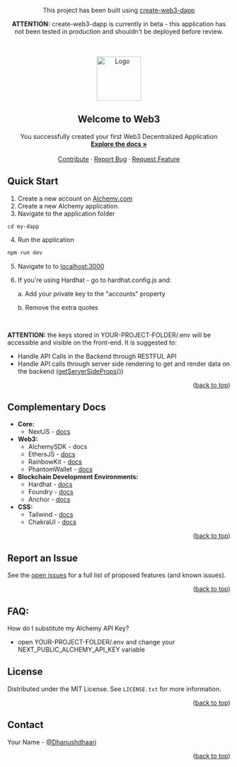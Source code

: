 <div id="top"></div>
<div align="center">
<p>This project has been built using <a href="">create-web3-dapp</a></p>
<p><strong>ATTENTION:</strong> create-web3-dapp is currently in beta - this application has not been tested in production and shouldn't be deployed before review.</p>
</div>
<!-- PROJECT LOGO -->
<br />
<br />
<div align="center">
  <a href="https://github.com/eversmile12/create-web3-dapp">
    <img src="public/logo.svg" alt="Logo" width="100" height="100">
  </a>

<h2 align="center">Welcome to Web3</h2>

  <p align="center">
    You successfully created your first Web3 Decentralized Application
    <br />
    <a href="https://docs.alchemy.com"><strong>Explore the docs »</strong></a>
    <br />
    <br />
    <a href="https://github.com/eversmile12/create-web3-dapp">Contribute</a>
    ·
    <a href="https://github.com/eversmile12/create-web3-dapp/issues">Report Bug</a>
    ·
    <a href="https://github.com/eversmile12/create-web3-dapp/issues">Request Feature</a>
  </p>
</div>

## **Quick Start**

1. Create a new account on [Alchemy.com](https://alchemy.com)
2. Create a new Alchemy application.
3. Navigate to the application folder

```
cd my-dapp
```

4. Run the application

```sh
npm run dev
```

5. Navigate to to <a href="localhost:3000">localhost:3000</a>

6. If you're using Hardhat - go to hardhat.config.js and:

    a. Add your private key to the "accounts" property

    b. Remove the extra quotes

</br>

**ATTENTION:** the keys stored in YOUR-PROJECT-FOLDER/.env will be accessible and visible on the front-end. It is suggested to:

-   Handle API Calls in the Backend through RESTFUL API
-   Handle API calls through server side rendering to get and render data on the backend ([getServerSideProps()](https://nextjs.org/docs/basic-features/data-fetching/get-server-side-props))

<p align="right">(<a href="#top">back to top</a>)</p>

## **Complementary Docs**

<ul>
<li>
  <strong>Core:</strong>
  <ul>
    <li>NextJS - <a href="https://nextjs.org/">docs</a></li>
  </ul>
</li>
<li>
  <strong>Web3:</strong>
  <ul>
    <li href="https://docs.alchemy.com/reference/alchemy-sdk-quickstart">AlchemySDK - <a>docs</a></li>
    <li>EthersJS - <a href="https://docs.ethers.io/v5/">docs</a></li>
    <li>RainbowKit - <a href="https://www.rainbowkit.com/">docs</a></li>
    <li>PhantomWallet - <a href="https://docs.phantom.app/">docs</a></li>
  </ul>
</li>
<li>
  <strong>Blockchain Development Environments:</strong>
  <ul>
    <li>Hardhat - <a href="https://hardhat.org/">docs</a></li>
    <li>Foundry - <a href="https://book.getfoundry.sh/">docs</a></li>
    <li>Anchor - <a href=https://book.anchor-lang.com/">docs</a></li>
  </ul>
</li>
<li>
  <strong>CSS:</strong>
  <ul>
    <li>Tailwind - <a href="https://v2.tailwindcss.com/docs">docs</a></li>
    <li>ChakraUI - <a href="https://chakra-ui.com/getting-started">docs</a></li>
  </ul>
</li>

</ul>

<p align="right">(<a href="#top">back to top</a>)</p>

## **Report an Issue**

See the [open issues](https://github.com/eversmile12/create-web3-dapp/issues) for a full list of proposed features (and known issues).

<p align="right">(<a href="#top">back to top</a>)</p>

## **FAQ**:

How do I substitute my Alchemy API Key?

-   open YOUR-PROJECT-FOLDER/.env and change your NEXT_PUBLIC_ALCHEMY_API_KEY variable

<!-- LICENSE -->

## **License**

Distributed under the MIT License. See `LICENSE.txt` for more information.

<p align="right">(<a href="#top">back to top</a>)</p>

<!-- CONTACT -->

## **Contact**

Your Name - [@Dhanushdhaari](https://twitter.com/dhanushdhaarixp)

<p align="right">(<a href="#top">back to top</a>)</p>

<!-- MARKDOWN LINKS & IMAGES -->
<!-- https://www.markdownguide.org/basic-syntax/#reference-style-links -->

[contributors-shield]: https://img.shields.io/github/contributors/eversmile12/create-web3-dapp.svg?style=for-the-badge
[contributors-url]: https://github.com/eversmile12/create-web3-dapp/graphs/contributors
[forks-shield]: https://img.shields.io/github/forks/eversmile12/create-web3-dapp.svg?style=for-the-badge
[forks-url]: https://github.com/eversmile12/create-web3-dapp/network/members
[stars-shield]: https://img.shields.io/github/stars/eversmile12/create-web3-dapp.svg?style=for-the-badge
[stars-url]: https://github.com/eversmile12/create-web3-dapp/stargazers
[issues-shield]: https://img.shields.io/github/issues/eversmile12/create-web3-dapp.svg?style=for-the-badge
[issues-url]: https://github.com/eversmile12/create-web3-dapp/issues
[license-shield]: https://img.shields.io/github/license/eversmile12/create-web3-dapp.svg?style=for-the-badge
[license-url]: https://github.com/eversmile12/create-web3-dapp/blob/master/LICENSE.txt
[linkedin-shield]: https://img.shields.io/badge/-LinkedIn-black.svg?style=for-the-badge&logo=linkedin&colorB=555
[product-screenshot]: images/screenshot.png
[product-screenshot-2]: images/screenshot_2.png
